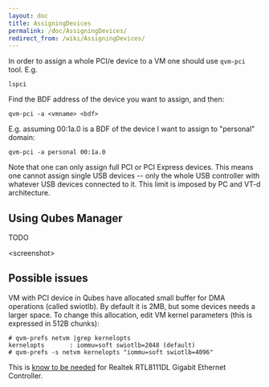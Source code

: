 ```yaml
---
layout: doc
title: AssigningDevices
permalink: /doc/AssigningDevices/
redirect_from: /wiki/AssigningDevices/
---
```


In order to assign a whole PCI/e device to a VM one should use ```qvm-pci``` tool. E.g.

```
lspci
```

Find the BDF address of the device you want to assign, and then:

```
qvm-pci -a <vmname> <bdf>
```

E.g. assuming 00:1a.0 is a BDF of the device I want to assign to "personal" domain:

```
qvm-pci -a personal 00:1a.0
```

Note that one can only assign full PCI or PCI Express devices. This means one cannot assign single USB devices -- only the whole USB controller with whatever USB devices connected to it. This limit is imposed by PC and VT-d architecture.

Using Qubes Manager
-------------------

TODO

\<screenshot\>

Possible issues
---------------

VM with PCI device in Qubes have allocated small buffer for DMA operations (called swiotlb). By default it is 2MB, but some devices needs a larger space. To change this allocation, edit VM kernel parameters (this is expressed in 512B chunks):

```
# qvm-prefs netvm |grep kernelopts
kernelopts       : iommu=soft swiotlb=2048 (default)
# qvm-prefs -s netvm kernelopts "iommu=soft swiotlb=4096"
```

This is [know to be needed](https://groups.google.com/group/qubes-devel/browse_thread/thread/631c4a3a9d1186e3) for Realtek RTL8111DL Gigabit Ethernet Controller.

